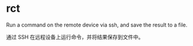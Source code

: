 # rct

Run a command on the remote device via ssh, and save the result to a file.

通过 SSH 在远程设备上运行命令，并将结果保存到文件中。
